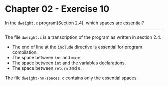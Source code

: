 # Chapter 02 - Exercise 10

In the `dweight.c` program(Section 2.4), which spaces are essential?  

---

The file `dweight.c` is a transcription of the program as written in section 2.4.  

+ The end of line at the `include` directive is essential for program compilation.  
+ The space between `int` and `main`.   
+ The space between `int` and the variables declarations.
+ The space between `return` and `0`.

The file `dweight-no-spaces.c` contains only the essential spaces.  
